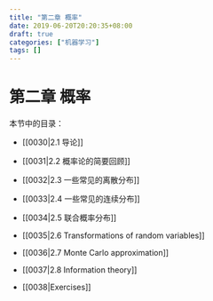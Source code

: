 ```yaml
---
title: "第二章 概率"
date: 2019-06-20T20:20:35+08:00
draft: true
categories: ["机器学习"]
tags: []
---
```


# 第二章 概率

本节中的目录：

- [[0030|2.1 导论]]

- [[0031|2.2 概率论的简要回顾]]

- [[0032|2.3 一些常见的离散分布]]

- [[0033|2.4 一些常见的连续分布]]

- [[0034|2.5 联合概率分布]]

- [[0035|2.6 Transformations of random variables]]

- [[0036|2.7 Monte Carlo approximation]]

- [[0037|2.8 Information theory]]

- [[0038|Exercises]]

